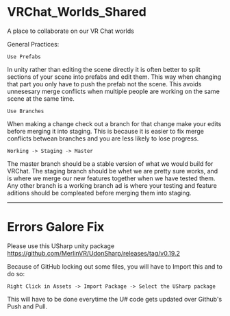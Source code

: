 # VRChat_Worlds_Shared
A place to collaborate on our VR Chat worlds

General Practices:

    Use Prefabs

  In unity rather than editing the scene directly it is often better to split sections of your scene into prefabs and edit them. This way when changing that part you only have to push the prefab not the scene. This avoids unnesesary merge conflicts when multiple people are working on the same scene at the same time.
  
    Use Branches

  When making a change check out a branch for that change make your edits before merging it into staging. This is because it is easier to fix merge conflicts betwean branches and you are less likely to lose progress.
  
    Working -> Staging -> Master

  The master branch should be a stable version of what we would build for VRChat. The staging branch should be whet we are pretty sure works, and is where we merge our new features together when we have tested them. Any other branch is a working branch ad is where your testing and feature aditions should be compleated before merging them into staging.

---

# Errors Galore Fix
Please use this USharp unity package https://github.com/MerlinVR/UdonSharp/releases/tag/v0.19.2

  Because of GitHub locking out some files, you will have to Import this and to do so:
  
    Right Click in Assets -> Import Package -> Select the USharp package
    
  This will have to be done everytime the U# code gets updated over Github's Push and Pull.
